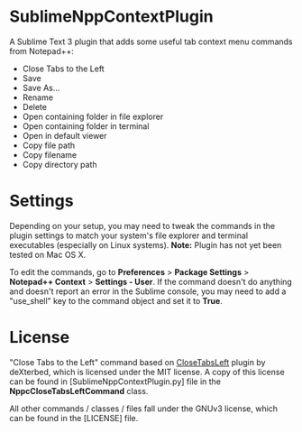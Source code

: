 # SublimeNppContextPlugin
A Sublime Text 3 plugin that adds some useful tab context menu commands from Notepad++:

- Close Tabs to the Left
- Save
- Save As...
- Rename
- Delete
- Open containing folder in file explorer
- Open containing folder in terminal
- Open in default viewer
- Copy file path
- Copy filename
- Copy directory path

# Settings
Depending on your setup, you may need to tweak the commands in the plugin settings to match your system's file explorer and terminal executables (especially on Linux systems). **Note:** Plugin has not yet been tested on Mac OS X.

To edit the commands, go to **Preferences** > **Package Settings** > **Notepad++ Context** > **Settings - User**. If the command doesn't do anything and doesn't report an error in the Sublime console, you may need to add a "use_shell" key to the command object and set it to **True**.

# License
"Close Tabs to the Left" command based on [CloseTabsLeft](https://github.com/deXterbed/CloseTabsLeft) plugin by deXterbed, which is licensed under the MIT license. A copy of this license can be found in [SublimeNppContextPlugin.py] file in the **NppcCloseTabsLeftCommand** class.

All other commands / classes / files fall under the GNUv3 license, which can be found in the [LICENSE] file.